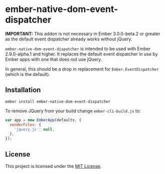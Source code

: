
ember-native-dom-event-dispatcher
==============================================================================

**IMPORTANT:** This addon is not necessary in Ember 3.0.0-beta.2 or greater as the default event dispatcher
already works without jQuery.

`ember-native-dom-event-dispatcher` is intended to be used with Ember 2.9.0-alpha.1 and higher.
It replaces the default event dispatcher in use by Ember apps with one that does not use jQuery.

In general, this should be a drop in replacement for `Ember.EventDispatcher` (which is the default).


Installation
------------------------------------------------------------------------------

```
ember install ember-native-dom-event-dispatcher
```

To remove JQuery from your build change `ember-cli-build.js` to:

```js
var app = new EmberApp(defaults, {
  vendorFiles: {
    'jquery.js': null,
  },
});
```


License
------------------------------------------------------------------------------

This project is licensed under the [MIT License](LICENSE.md).
